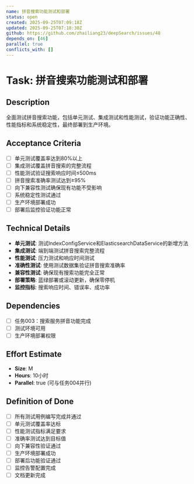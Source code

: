 ```yaml
---
name: 拼音搜索功能测试和部署
status: open
created: 2025-09-25T07:09:18Z
updated: 2025-09-25T07:18:30Z
github: https://github.com/zhailiang23/deepSearch/issues/48
depends_on: [46]
parallel: true
conflicts_with: []
---
```


# Task: 拼音搜索功能测试和部署

## Description
全面测试拼音搜索功能，包括单元测试、集成测试和性能测试，验证功能正确性、性能指标和系统稳定性，最终部署到生产环境。

## Acceptance Criteria
- [ ] 单元测试覆盖率达到80%以上
- [ ] 集成测试覆盖拼音搜索的完整流程
- [ ] 性能测试验证搜索响应时间≤500ms
- [ ] 拼音搜索准确率测试达到≥95%
- [ ] 向下兼容性测试确保现有功能不受影响
- [ ] 系统稳定性测试通过
- [ ] 生产环境部署成功
- [ ] 部署后监控验证功能正常

## Technical Details
- **单元测试**: 测试IndexConfigService和ElasticsearchDataService的新增方法
- **集成测试**: 端到端测试拼音搜索完整流程
- **性能测试**: 压力测试和响应时间测试
- **准确性测试**: 使用测试数据集验证拼音搜索准确率
- **兼容性测试**: 确保现有搜索功能完全正常
- **部署策略**: 蓝绿部署或滚动更新，确保零停机
- **监控指标**: 搜索响应时间、错误率、成功率

## Dependencies
- [ ] 任务003：搜索服务拼音功能完成
- [ ] 测试环境可用
- [ ] 生产环境部署权限

## Effort Estimate
- **Size**: M
- **Hours**: 10小时
- **Parallel**: true (可与任务004并行)

## Definition of Done
- [ ] 所有测试用例编写完成并通过
- [ ] 单元测试覆盖率达标
- [ ] 性能测试指标满足要求
- [ ] 准确率测试达到目标值
- [ ] 向下兼容性验证通过
- [ ] 生产环境部署成功
- [ ] 部署后功能验证通过
- [ ] 监控告警配置完成
- [ ] 文档更新完成